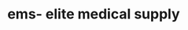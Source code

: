---
title: "ems- elite medical supply"
url: /laramie/ems-elite-medical-supply/
shop: medical supply
---